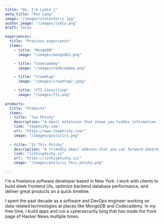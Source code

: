 ```yaml
---
title: "Hi, I'm Lydia 👋"
meta_title: "Pen Loop"
image: "/images/statenferry.jpg"
author_image: "/images/lydia.png"
draft: false

experiences:
  title: "Previous experience"
  items:
    - title: "MongoDB"
      image: "/images/mongodb2.png"

    - title: "Codecademy"
      image: "/images/codecademy.png"

    - title: "Crowdtap"
      image: "/images/crowdtap2.jpeg"

    - title: "FTI Consulting"
      image: "/images/fti.png"
  
products:
  title: "Products"
  items:
  - title: "Too Phishy"
    description: "A Gmail extension that shows you hidden information in the emails you receive, like which country they're sent from and who last edited the attachment files."
    link: "toophishy.com"
    url: "https://www.toophishy.com/"
    image: "/images/posts/irs.png"
      
  - title: "Is This Phishy"
    description: "A friendly email address that you can forward sketchy emails to (for free), and you’ll get a response telling you whether the email is a phishing scam."
    link: "isthisphishy.io"
    url: "https://isthisphishy.io/"
    image: "/images/posts/is_this_phishy.png"

---
```


I'm a freelance software developer based in New York. I work with clients to build sleek frontend UIs, optimize backend database performance, and deliver great products on a quick timeline. 

I spent the past decade as a software and DevOps engineer working on data-related technologies at places like MongoDB and Codecademy. In my free time, I build apps and run a cybersecurity blog that has made the front page of Hacker News multiple times.

